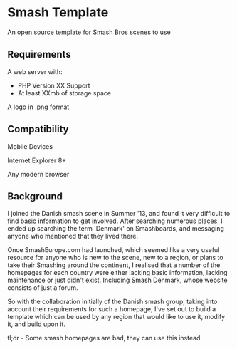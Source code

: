 # Smash Template
An open source template for Smash Bros scenes to use

Requirements
------------
A web server with:
- PHP Version XX Support
- At least XXmb of storage space

A logo in .png format

Compatibility
-------------
Mobile Devices

Internet Explorer 8+

Any modern browser

Background
----------

I joined the Danish smash scene in Summer '13, and found it very difficult to find basic information to get involved. After searching numerous places, I ended up searching the term 'Denmark' on Smashboards, and messaging anyone who mentioned that they lived there.

Once SmashEurope.com had launched, which seemed like a very useful resource for anyone who is new to the scene, new to a region, or plans to take their Smashing around the continent, I realised that a number of the homepages for each country were either lacking basic information, lacking maintenance or just didn't exist. Including Smash Denmark, whose website consists of just a forum.

So with the collaboration initially of the Danish smash group, taking into account their requirements for such a homepage, I've set out to build a template which can be used by any region that would like to use it, modify it, and build upon it.

tl;dr - Some smash homepages are bad, they can use this instead.